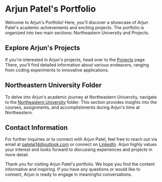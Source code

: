 # Arjun Patel's Portfolio

Welcome to Arjun's Portfolio! Here, you'll discover a showcase of Arjun Patel's academic achievements and exciting projects. The portfolio is organized into two main sections: Northeastern University and Projects.

## Explore Arjun's Projects

If you're interested in Arjun's projects, head over to the [Projects](./projects) page. There, you'll find detailed information about various endeavors, ranging from coding experiments to innovative applications.

## Northeastern University Folder

To delve into Arjun's academic journey at Northeastern University, navigate to the [Northeastern University](./Northeastern%20University) folder. This section provides insights into the courses, assignments, and accomplishments during Arjun's time at Northeastern.

## Contact Information

For further inquiries or to connect with Arjun Patel, feel free to reach out via email at [patelaj14@outlook.com](mailto:patelaj14@outlook.com) or connect on [LinkedIn](https://www.linkedin.com/in/arjunhpatel/). Arjun highly values your interest and looks forward to discussing experiences and projects in more detail.

Thank you for visiting Arjun Patel's portfolio. We hope you find the content informative and inspiring. If you have any questions or would like to connect, Arjun is ready to engage in meaningful conversations.
